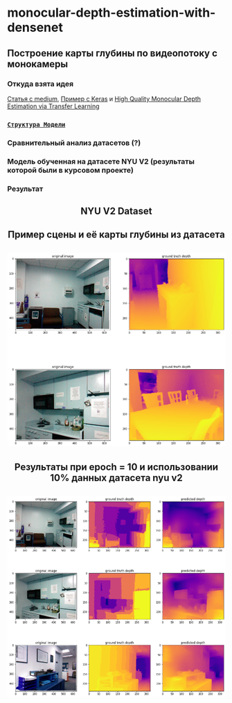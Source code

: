 # monocular-depth-estimation-with-densenet
## Построение карты глубины по видеопотоку с монокамеры
### Откуда взята идея
[Статья с medium](https://medium.com/mlearning-ai/monocular-depth-estimation-using-u-net-6f149fc34077), [Пример с Keras](https://keras.io/examples/vision/depth_estimation/) и [High Quality Monocular Depth Estimation via Transfer Learning](https://arxiv.org/pdf/1812.11941.pdf)

### [`Структура Модели`](https://github.com/vetasavitskaya/monocular-depth-estimation-with-densenet/blob/main/results/images/model_view.png)
### Сравнительный анализ датасетов (?)

### Модель обученная на датасете NYU V2 (результаты которой были в курсовом проекте)
### Результат
## <p align="center">NYU V2 Dataset</p>
**<p align="center">Пример сцены и её карты глубины из датасета</p>**
---
**<p align="center">![](https://github.com/vetasavitskaya/monocular-depth-estimation-with-densenet/blob/main/results/images/results_10_pct_10_epochs/example_10_pct_10_epochs.png)</p>**
---
**<p align="center">Результаты при epoch = 10 и использовании 10% данных датасета nyu v2</p>**
---
**<p align="center">![*NYU Dataset Results*](https://github.com/vetasavitskaya/monocular-depth-estimation-with-densenet/blob/main/results/images/results_10_pct_10_epochs/results_10_pct_10_epochs.png)</p>**
---
